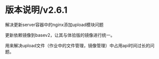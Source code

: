 # 版本说明/v2.6.1

解决更新server容器中的nginx添加upload模块问题

更新依赖镜像到basev2，让其与体验版的镜像进行统一。

用来解决upload文件（作业中的文件管理，镜像管理）中占用api时间过长的问题。
